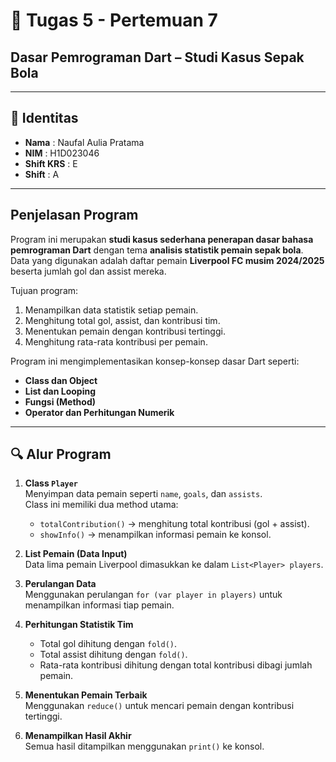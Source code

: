 # 🧩 Tugas 5 - Pertemuan 7  
## Dasar Pemrograman Dart – Studi Kasus Sepak Bola  

---

## 🪪 Identitas  

* **Nama**       : Naufal Aulia Pratama  
* **NIM**        : H1D023046  
* **Shift KRS**  : E  
* **Shift**      : A  

---

## Penjelasan Program
Program ini merupakan **studi kasus sederhana penerapan dasar bahasa pemrograman Dart** dengan tema **analisis statistik pemain sepak bola**.  
Data yang digunakan adalah daftar pemain **Liverpool FC musim 2024/2025** beserta jumlah gol dan assist mereka.  

Tujuan program:
1. Menampilkan data statistik setiap pemain.  
2. Menghitung total gol, assist, dan kontribusi tim.  
3. Menentukan pemain dengan kontribusi tertinggi.  
4. Menghitung rata-rata kontribusi per pemain.  

Program ini mengimplementasikan konsep-konsep dasar Dart seperti:
- **Class dan Object**
- **List dan Looping**
- **Fungsi (Method)**
- **Operator dan Perhitungan Numerik**

---

## 🔍 Alur Program  

1. **Class `Player`**  
   Menyimpan data pemain seperti `name`, `goals`, dan `assists`.  
   Class ini memiliki dua method utama:
   - `totalContribution()` → menghitung total kontribusi (gol + assist).  
   - `showInfo()` → menampilkan informasi pemain ke konsol.  

2. **List Pemain (Data Input)**  
   Data lima pemain Liverpool dimasukkan ke dalam `List<Player> players`.  

3. **Perulangan Data**  
   Menggunakan perulangan `for (var player in players)` untuk menampilkan informasi tiap pemain.  

4. **Perhitungan Statistik Tim**  
   - Total gol dihitung dengan `fold()`.  
   - Total assist dihitung dengan `fold()`.  
   - Rata-rata kontribusi dihitung dengan total kontribusi dibagi jumlah pemain.  

5. **Menentukan Pemain Terbaik**  
   Menggunakan `reduce()` untuk mencari pemain dengan kontribusi tertinggi.  

6. **Menampilkan Hasil Akhir**  
   Semua hasil ditampilkan menggunakan `print()` ke konsol.  

